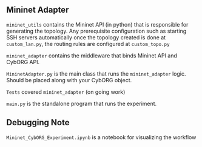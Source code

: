 ## Mininet Adapter 

`mininet_utils` contains the Mininet API (in python) that is responsible for generating the topology. Any prerequisite configuration such as starting SSH servers automatically once the topology created is done at `custom_lan.py`, the routing rules are configured at `custom_topo.py`

`mininet_adapter` contains the middleware that binds Mininet API and CybORG API.

`MininetAdapter.py` is the main class that runs the `mininet_adapter` logic. Should be placed along with your CybORG object.

`Tests` covered `mininet_adapter` (on going work)

`main.py` is the standalone program that runs the experiment.



## Debugging Note

`Mininet_CybORG_Experiment.ipynb` is a notebook for visualizing the workflow